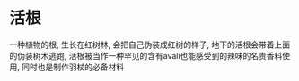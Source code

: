 # 活根

一种植物的根, 生长在红树林, 会把自己伪装成红树的样子, 地下的活根会带着上面的伪装树木逃跑, 活根被当作一种罕见的含有avali也能感受到的辣味的名贵香料使用, 同时也是制作羽杖的必备材料
